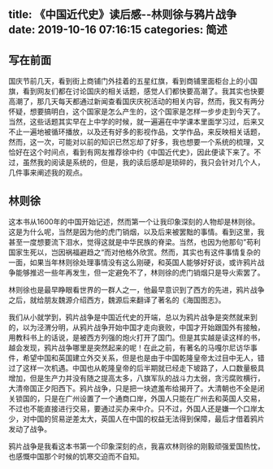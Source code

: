 title: 《中国近代史》读后感--林则徐与鸦片战争
date: 2019-10-16 07:16:15
categories: 简述
  --- 


## 写在前面

国庆节前几天，看到街上商铺门外挂着的五星红旗，看到商铺里面柜台上的小国旗，看到网友们都在讨论国庆的相关话题，感觉人们都快要高潮了。我其实也快要高潮了，那几天每天都通过新闻查看国庆庆祝活动的相关内容，然而，我又有两分怀疑，想要搞明白，这个国家是怎么产生的，这个国家是怎样一步步走到今天了。当然，这些话题其实早在上中学的时候，就一遍遍在中学课本里面学习过，后来又不止一遍地被循环播放，以及还有好多的影视作品，文学作品，来反映相关话题，然而，这一次，可能对以前的知识已然忘却了好多，我也想要一个系统的梳理，又恰好在这个时间点，看到有网友推荐徐中约《中国近代史》，因此便读下来了。不过，虽然我的阅读是系统的，但是，我的读后感却是琐碎的，我只会针对几个人，几件事来阐述我的观点。

## 林则徐

这本书从1600年的中国开始记述，然而第一个让我印象深刻的人物却是林则徐。这是为什么呢，当然是因为他的虎门销烟，以及后来被罢黜的事情。看到这里，我甚至一度想要流下泪水，觉得这就是中华民族的脊梁。当然，也因为他那句”苟利国家生死以，岂因祸福避趋之“而对他格外欣赏。然而，其实也有这件事情复杂的一面，如果当年林则徐处理事情没有这么刚硬，和英国人能够好好谈，或许鸦片战争能够推迟一些年再发生，但一定避免不了，林则徐的虎门销烟只是导火索罢了。

林则徐也是最早睁眼看世界的一群人之一，他最早意识到了西方的先进，鸦片战争之后，就给朋友魏源介绍西方，魏源后来翻译了著名的《海国图志》。

我们从小就学到，鸦片战争是中国近代史的开端，总以为鸦片战争是突然就来到的，以为泾渭分明，从鸦片战争开始中国才走向衰败，中国才开始跟国外有接触，用教科书上的话说，是被西方列强的炮火打开了国门。但是其实越是读这样的书，越会发现，鸦片战争哪里是突然起来的呢！在此之前，有著名的马嘎尔尼访华事件，希望中国和英国建立外交关系，但是也是由于中国乾隆皇帝太过目中无人，错过了这样一次机遇。中国也从乾隆皇帝的后半期就已经走下坡路了，人口数量极具增加，但是生产力并没有随之提高太多，八旗军队的战斗力太弱，贪污腐败横行，大清帝国正夕阳西下。鸦片战争，只是把一块遮羞布给揭开了。大清朝也不全是闭关锁国的，只是在广州设置了一个通商口岸，外国人只能在广州去和英国人交易，不过也不能直接进行交易，要通过买办来中介。只不过，外国人还是嫌一个口岸太少，对中国的贸易逆差太大，英国人在中国的权益无法得到保障，最后才借着鸦片发动了战争。

鸦片战争是我看这本书第一个印象深刻的点，我喜欢林则徐的刚毅顽强爱国热忱，也感慨中国那个时候的饥寒交迫而不自知。


